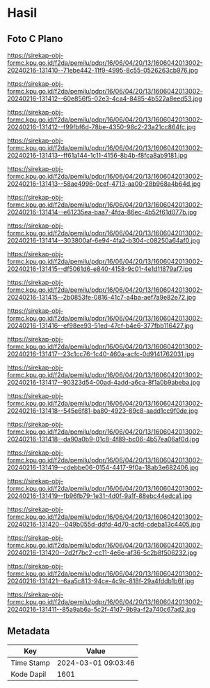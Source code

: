 # Hasil

## Foto C Plano

https://sirekap-obj-formc.kpu.go.id/f2da/pemilu/pdpr/16/06/04/20/13/1606042013002-20240216-131410--71ebe442-11f9-4995-8c55-0526263cb976.jpg

https://sirekap-obj-formc.kpu.go.id/f2da/pemilu/pdpr/16/06/04/20/13/1606042013002-20240216-131412--60e856f5-02e3-4ca4-8485-4b522a8eed53.jpg

https://sirekap-obj-formc.kpu.go.id/f2da/pemilu/pdpr/16/06/04/20/13/1606042013002-20240216-131412--f99fbf6d-78be-4350-98c2-23a21cc864fc.jpg

https://sirekap-obj-formc.kpu.go.id/f2da/pemilu/pdpr/16/06/04/20/13/1606042013002-20240216-131413--ff61a144-1c11-4156-8b4b-f8fca8ab9181.jpg

https://sirekap-obj-formc.kpu.go.id/f2da/pemilu/pdpr/16/06/04/20/13/1606042013002-20240216-131413--58ae4996-0cef-4713-aa00-28b968a4b64d.jpg

https://sirekap-obj-formc.kpu.go.id/f2da/pemilu/pdpr/16/06/04/20/13/1606042013002-20240216-131414--e61235ea-baa7-4fda-86ec-4b52f61d077b.jpg

https://sirekap-obj-formc.kpu.go.id/f2da/pemilu/pdpr/16/06/04/20/13/1606042013002-20240216-131414--303800af-6e94-4fa2-b304-c08250a64af0.jpg

https://sirekap-obj-formc.kpu.go.id/f2da/pemilu/pdpr/16/06/04/20/13/1606042013002-20240216-131415--df5061d6-e840-4158-9c01-4e1d11879af7.jpg

https://sirekap-obj-formc.kpu.go.id/f2da/pemilu/pdpr/16/06/04/20/13/1606042013002-20240216-131415--2b0853fe-0816-41c7-a4ba-aef7a9e82e72.jpg

https://sirekap-obj-formc.kpu.go.id/f2da/pemilu/pdpr/16/06/04/20/13/1606042013002-20240216-131416--ef98ee93-51ed-47cf-b4e6-377fbb116427.jpg

https://sirekap-obj-formc.kpu.go.id/f2da/pemilu/pdpr/16/06/04/20/13/1606042013002-20240216-131417--23c1cc76-1c40-460a-acfc-0d9141762031.jpg

https://sirekap-obj-formc.kpu.go.id/f2da/pemilu/pdpr/16/06/04/20/13/1606042013002-20240216-131417--90323d54-00ad-4add-a6ca-8f1a0b9abeba.jpg

https://sirekap-obj-formc.kpu.go.id/f2da/pemilu/pdpr/16/06/04/20/13/1606042013002-20240216-131418--545e6f81-ba80-4923-89c8-aadd1cc9f0de.jpg

https://sirekap-obj-formc.kpu.go.id/f2da/pemilu/pdpr/16/06/04/20/13/1606042013002-20240216-131418--da90a0b9-01c8-4f89-bc06-4b57ea06af0d.jpg

https://sirekap-obj-formc.kpu.go.id/f2da/pemilu/pdpr/16/06/04/20/13/1606042013002-20240216-131419--cdebbe06-0154-4417-9f0a-18ab3e682406.jpg

https://sirekap-obj-formc.kpu.go.id/f2da/pemilu/pdpr/16/06/04/20/13/1606042013002-20240216-131419--fb96fb79-1e31-4d0f-9a1f-88ebc44edca1.jpg

https://sirekap-obj-formc.kpu.go.id/f2da/pemilu/pdpr/16/06/04/20/13/1606042013002-20240216-131420--049b055d-ddfd-4d70-acfd-cdeba13c4405.jpg

https://sirekap-obj-formc.kpu.go.id/f2da/pemilu/pdpr/16/06/04/20/13/1606042013002-20240216-131420--2d2f7bc2-cc11-4e6e-af36-5c2b8f506232.jpg

https://sirekap-obj-formc.kpu.go.id/f2da/pemilu/pdpr/16/06/04/20/13/1606042013002-20240216-131421--6aa5c813-94ce-4c9c-818f-29a4fddb1b6f.jpg

https://sirekap-obj-formc.kpu.go.id/f2da/pemilu/pdpr/16/06/04/20/13/1606042013002-20240216-131411--85a9ab6a-5c2f-41d7-9b9a-f2a740c67ad2.jpg


## Metadata

| Key        | Value               |
| ---------- | ------------------- |
| Time Stamp | 2024-03-01 09:03:46 |
| Kode Dapil | 1601                |



